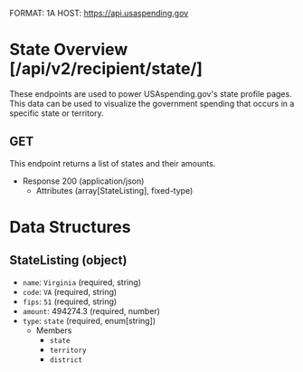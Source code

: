 FORMAT: 1A
HOST: https://api.usaspending.gov

# State Overview [/api/v2/recipient/state/]

These endpoints are used to power USAspending.gov's state profile pages. This data can be used to visualize the government spending that occurs in a specific state or territory.

## GET

This endpoint returns a list of states and their amounts.

+ Response 200 (application/json)
    + Attributes (array[StateListing], fixed-type)

# Data Structures

## StateListing (object)
+ `name`: `Virginia` (required, string)
+ `code`: `VA` (required, string)
+ `fips`: `51` (required, string)
+ `amount`: 494274.3 (required, number)
+ `type`: `state` (required, enum[string])
    + Members
        + `state`
        + `territory`
        + `district`
